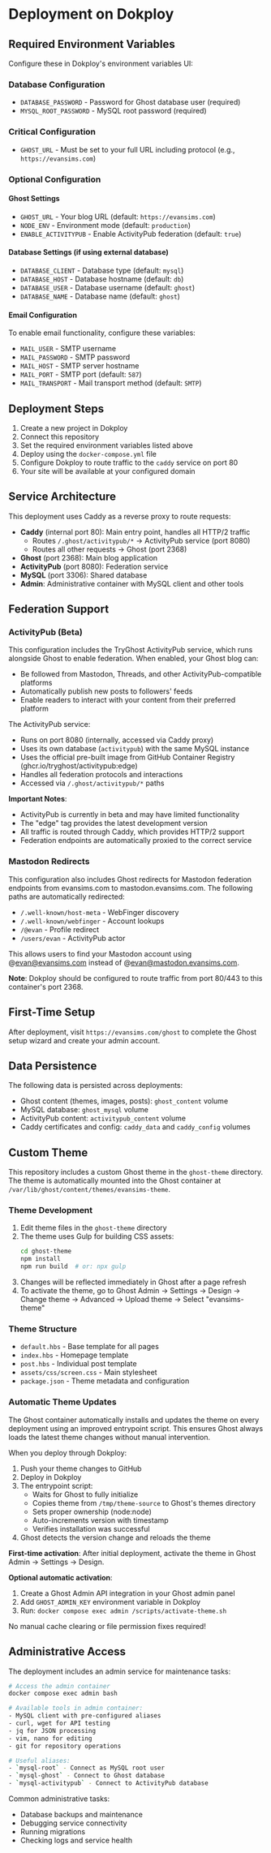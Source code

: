 # Deployment on Dokploy

## Required Environment Variables

Configure these in Dokploy's environment variables UI:

### Database Configuration
- `DATABASE_PASSWORD` - Password for Ghost database user (required)
- `MYSQL_ROOT_PASSWORD` - MySQL root password (required)

### Critical Configuration
- `GHOST_URL` - Must be set to your full URL including protocol (e.g., `https://evansims.com`)

### Optional Configuration

#### Ghost Settings
- `GHOST_URL` - Your blog URL (default: `https://evansims.com`)
- `NODE_ENV` - Environment mode (default: `production`)
- `ENABLE_ACTIVITYPUB` - Enable ActivityPub federation (default: `true`)

#### Database Settings (if using external database)
- `DATABASE_CLIENT` - Database type (default: `mysql`)
- `DATABASE_HOST` - Database hostname (default: `db`)
- `DATABASE_USER` - Database username (default: `ghost`)
- `DATABASE_NAME` - Database name (default: `ghost`)

#### Email Configuration
To enable email functionality, configure these variables:
- `MAIL_USER` - SMTP username
- `MAIL_PASSWORD` - SMTP password
- `MAIL_HOST` - SMTP server hostname
- `MAIL_PORT` - SMTP port (default: `587`)
- `MAIL_TRANSPORT` - Mail transport method (default: `SMTP`)

## Deployment Steps

1. Create a new project in Dokploy
2. Connect this repository
3. Set the required environment variables listed above
4. Deploy using the `docker-compose.yml` file
5. Configure Dokploy to route traffic to the `caddy` service on port 80
6. Your site will be available at your configured domain

## Service Architecture

This deployment uses Caddy as a reverse proxy to route requests:
- **Caddy** (internal port 80): Main entry point, handles all HTTP/2 traffic
  - Routes `/.ghost/activitypub/*` → ActivityPub service (port 8080)
  - Routes all other requests → Ghost (port 2368)
- **Ghost** (port 2368): Main blog application
- **ActivityPub** (port 8080): Federation service
- **MySQL** (port 3306): Shared database
- **Admin**: Administrative container with MySQL client and other tools

## Federation Support

### ActivityPub (Beta)

This configuration includes the TryGhost ActivityPub service, which runs alongside Ghost to enable federation. When enabled, your Ghost blog can:
- Be followed from Mastodon, Threads, and other ActivityPub-compatible platforms
- Automatically publish new posts to followers' feeds
- Enable readers to interact with your content from their preferred platform

The ActivityPub service:
- Runs on port 8080 (internally, accessed via Caddy proxy)
- Uses its own database (`activitypub`) with the same MySQL instance
- Uses the official pre-built image from GitHub Container Registry (ghcr.io/tryghost/activitypub:edge)
- Handles all federation protocols and interactions
- Accessed via `/.ghost/activitypub/*` paths

**Important Notes**:
- ActivityPub is currently in beta and may have limited functionality
- The "edge" tag provides the latest development version
- All traffic is routed through Caddy, which provides HTTP/2 support
- Federation endpoints are automatically proxied to the correct service

### Mastodon Redirects

This configuration also includes Ghost redirects for Mastodon federation endpoints from evansims.com to mastodon.evansims.com. The following paths are automatically redirected:

- `/.well-known/host-meta` - WebFinger discovery
- `/.well-known/webfinger` - Account lookups
- `/@evan` - Profile redirect
- `/users/evan` - ActivityPub actor

This allows users to find your Mastodon account using @evan@evansims.com instead of @evan@mastodon.evansims.com.

**Note**: Dokploy should be configured to route traffic from port 80/443 to this container's port 2368.

## First-Time Setup

After deployment, visit `https://evansims.com/ghost` to complete the Ghost setup wizard and create your admin account.

## Data Persistence

The following data is persisted across deployments:
- Ghost content (themes, images, posts): `ghost_content` volume
- MySQL database: `ghost_mysql` volume
- ActivityPub content: `activitypub_content` volume
- Caddy certificates and config: `caddy_data` and `caddy_config` volumes

## Custom Theme

This repository includes a custom Ghost theme in the `ghost-theme` directory. The theme is automatically mounted into the Ghost container at `/var/lib/ghost/content/themes/evansims-theme`.

### Theme Development

1. Edit theme files in the `ghost-theme` directory
2. The theme uses Gulp for building CSS assets:
   ```bash
   cd ghost-theme
   npm install
   npm run build  # or: npx gulp
   ```
3. Changes will be reflected immediately in Ghost after a page refresh
4. To activate the theme, go to Ghost Admin → Settings → Design → Change theme → Advanced → Upload theme → Select "evansims-theme"

### Theme Structure
- `default.hbs` - Base template for all pages
- `index.hbs` - Homepage template
- `post.hbs` - Individual post template
- `assets/css/screen.css` - Main stylesheet
- `package.json` - Theme metadata and configuration

### Automatic Theme Updates

The Ghost container automatically installs and updates the theme on every deployment using an improved entrypoint script. This ensures Ghost always loads the latest theme changes without manual intervention.

When you deploy through Dokploy:
1. Push your theme changes to GitHub
2. Deploy in Dokploy
3. The entrypoint script:
   - Waits for Ghost to fully initialize
   - Copies theme from `/tmp/theme-source` to Ghost's themes directory
   - Sets proper ownership (node:node)
   - Auto-increments version with timestamp
   - Verifies installation was successful
4. Ghost detects the version change and reloads the theme

**First-time activation**: After initial deployment, activate the theme in Ghost Admin → Settings → Design.

**Optional automatic activation**: 
1. Create a Ghost Admin API integration in your Ghost admin panel
2. Add `GHOST_ADMIN_KEY` environment variable in Dokploy
3. Run: `docker compose exec admin /scripts/activate-theme.sh`

No manual cache clearing or file permission fixes required!

## Administrative Access

The deployment includes an admin service for maintenance tasks:

```bash
# Access the admin container
docker compose exec admin bash

# Available tools in admin container:
- MySQL client with pre-configured aliases
- curl, wget for API testing
- jq for JSON processing
- vim, nano for editing
- git for repository operations

# Useful aliases:
- `mysql-root` - Connect as MySQL root user
- `mysql-ghost` - Connect to Ghost database
- `mysql-activitypub` - Connect to ActivityPub database
```

Common administrative tasks:
- Database backups and maintenance
- Debugging service connectivity
- Running migrations
- Checking logs and service health